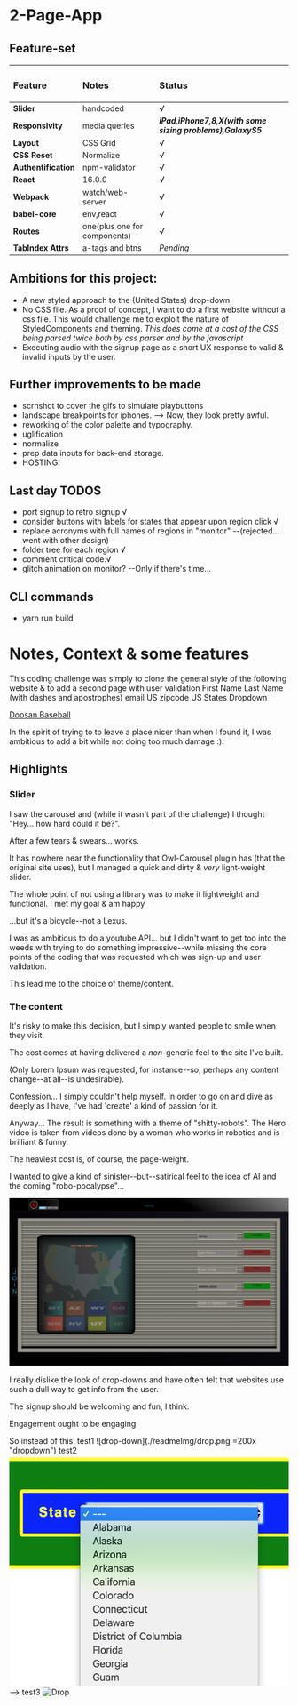 # 2-Page-App

## Feature-set

|<h3>Feature</h3>|<h3>Notes</h3>|<h3>Status</h3>|
|:-----------|:-------|:-------|
|**Slider**|handcoded|***√***|
|**Responsivity**|media queries|***iPad,iPhone7,8,X(with some sizing problems),GalaxyS5***|
|**Layout**|CSS Grid|***√***|
|**CSS Reset**|Normalize|***√***|
|**Authentification**|npm-validator|***√***|
|**React**|16.0.0|***√***|
|**Webpack**|watch/web-server|***√***|
|**babel-core**|env,react|***√***|
|**Routes**|one(plus one for components)|***√***|
|**TabIndex Attrs**|a-tags and btns|*Pending*|


## Ambitions for this project:

+ A new styled approach to the (United States) drop-down.
+ No CSS file. As a proof of concept, I want to do a first website without a css file.
  This would challenge me to exploit the nature of StyledComponents and theming.
*This does come at a cost of the CSS being parsed twice both by css parser and by the javascript*
+ Executing audio with the signup page as a short UX response to valid & invalid inputs by the user.

## Further improvements to be made
+ scrnshot to cover the gifs to simulate playbuttons
+ landscape breakpoints for iphones. --> Now, they look pretty awful.
+ reworking of the color palette and typography.
+ uglification
+ normalize
+ prep data inputs for back-end storage.
+ HOSTING!


## Last day TODOS

+ port signup to retro signup  √
+ consider buttons with labels for states that appear upon region click √
+ replace acronyms with full names of regions in "monitor" --(rejected... went with other design)
+ folder tree for each region √
+ comment critical code.√
+ glitch animation on monitor? --Only if there's time...



## CLI commands

+ yarn run build


# Notes, Context & some features

This coding challenge was simply to clone the general style of the following website & to add a second page with
user validation
First Name
Last Name (with dashes and apostrophes)
email
US zipcode
US States Dropdown

[Doosan Baseball](http://baseball.doosan.com/)

In the spirit of trying to to leave a place nicer than when I found it, I was ambitious to add a bit while
not doing too much damage :).

## Highlights

### Slider

I saw the carousel and (while it wasn't part of the challenge) I thought "Hey... how hard could it be?".

After a few tears & swears... works.

It has nowhere near the functionality that Owl-Carousel plugin has (that the original site uses), but I managed a quick and dirty & *very* light-weight slider.

The whole point of not using a library was to make it lightweight and functional.
I met my goal & am happy

...but it's a bicycle--not a Lexus.

I was as ambitious to do a youtube API... but I didn't want to get too into the weeds with trying to do something impressive--while missing the core points of the coding that was requested which was sign-up and user validation.

This lead me to the choice of theme/content.

### The content

It's risky to make this decision, but I simply wanted people to smile when they visit.

The cost comes at having delivered a *non*-generic feel to the site I've built. 

(Only Lorem Ipsum was requested, for instance--so, perhaps any content change--at all--is undesirable).

Confession... I simply couldn't help myself. In order to go on and dive as deeply as I have, I've had 'create' a kind of passion for it.

Anyway... The result is something with a theme of "shitty-robots". The Hero video is taken from videos done by a woman who works in robotics and is brilliant & funny.

The heaviest cost is, of course, the page-weight.

I wanted to give a kind of sinister--but--satirical feel to the idea of AI and the coming "robo-pocalypse"...

![Image One](./readmeImg/map1.png "First Test Readme Image")

I really dislike the look of drop-downs and have often felt that websites use such a dull way to get info from the user.

The signup should be welcoming and fun, I think.

Engagement ought to be engaging.

So instead of this:
test1
![drop-down](./readmeImg/drop.png =200x "dropdown")
test2
![drop](./readmeImg/drop.png) -->
test3
<img src="./readmeImg/drop.jpg" alt="Drop" style="width: 200px;"/>
